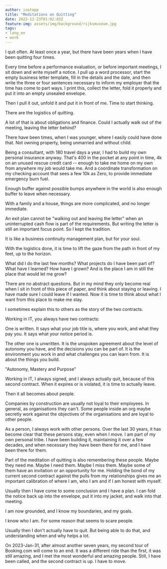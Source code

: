 ```yaml
---
author: isotopp
title: "Meditations on Quitting"
date: 2022-12-23T01:02:03Z
feature-img: assets/img/background/rijksmuseum.jpg
tags:
- lang_en
- work
---
```


I quit often.
At least once a year, but there have been years when I have been quitting four times.

Every time before a performance evaluation, or before important meetings, I sit down and write myself a notice.
I pull up a word processor, start the empty business letter template, fill in the details and the date, and then write the three or four sentences necessary to inform my employer that the time has come to part ways.
I print this, collect the letter, fold it properly and put it into an empty unsealed envelope.

Then I pull it out, unfold it and put it in front of me.
Time to start thinking.

There are the logistics of quitting.

A lot of that is about obligations and finance.
Could I actually walk out of the meeting, leaving the letter behind?

There have been times, when I was younger, where I easily could have done that. Not owning property, being unmarried and without child.

Being a consultant, with 180 travel days a year, I had to build my own personal insurance anyway.
That's  400 in the pocket at any point in time, 4k on an unused rescue credit card -- enough to take me home on my own from anywhere my job would take me.
And a coordinate transformation on my checking account that sees a few 10k as Zero, to provide immediate emergency burn fuel.

Enough buffer against possible bumps anywhere in the world is also enough buffer to leave when necessary.

With a family and a house, things are more complicated, and no longer immediate.

An exit plan cannot be "walking out and leaving the letter" when an uninterrupted cash flow is part of the requirements.
But writing the letter is still an important focus point. 
So I kept the tradition.

It is like a business continuity management plan, but for your soul.

With the logistics done, it is time to lift the gaze from the path in front of my feet, up to the horizon.

What did I do the last few months?
What projects do I have been part of?
What have I learned?
How have I grown?
And is the place I am in still the place that would let me grow?

There are no abstract questions.
But in my mind they only become real when I sit in front of this piece of paper, and think about staying or leaving.
I have made sure I could leave if I wanted.
Now it is time to think about what I want from this place to make me stay.

I sometimes explain this to others as the story of the two contracts.

Working in IT, you always have two contracts:

One is written.
It says what your job title is, where you work, and what they pay you.
It says what your notice period is.

The other one is unwritten.
It is the unspoken agreement about the level of autonomy you have, and the decisions you can be part of.
It is the environment you work in and what challenges you can learn from.
It is about the things you build.

"Autonomy, Mastery and Purpose"

Working in IT, I always signed, and I always actually quit, because of this second contract.
When it expires or is violated, it is time to actually leave.

Then it all becomes about people.

Companies by construction are usually not loyal to their employees.
In general, as organisations they can't.
Some people inside an org maybe secretly work against the objectives of the organisations and are loyal to other people.

As a person, I always work with other persons.
Over the last 30 years, it has become clear that these persons stay, even when I move.
I am part of my own personal tribe.
I have been building it, maintaining it over a few decades, and when necessary they have been there for me, and I have been there for them.

Part of the meditation of quitting is also remembering these people.
Maybe they need me.
Maybe I need them.
Maybe I miss them.
Maybe some of them have an invitation or an opportunity for me.
Holding the bond of my current second contract against the pulls from my relationships gives me an important calibration of where I am, who I am and if I am honest with myself.

Usually then I have come to some conclusion and I have a plan.
I can fold the notice back up into the envelope, put it into my jacket, and walk into that meeting.

I am now grounded, and I know my boundaries, and my goals.

I know who I am.
For some reason that seems to scare people.

Usually then I don't actually have to quit.
But being able to do that, and understanding when and why helps a lot.

On 2023-Jan-31, after almost another seven years, my second tour of Booking.com will come to an end.
It was a different ride than the first, it was still amazing, and I met the most wonderful and amazing people.
Still, I have been called, and the second contract is up.
I have to move.
